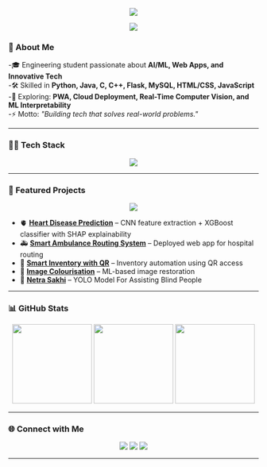 <p align="center">
  <img src="https://capsule-render.vercel.app/api?type=venom&color=0:36BCF7,100:6C63FF&height=200&section=header&text=Arjun%20Jayakrishnan&fontSize=45&fontColor=ffffff&animation=scaleIn" />
</p>
<p align="center">
  <img src="https://readme-typing-svg.herokuapp.com?font=Fira+Code&size=26&duration=3000&pause=1000&color=36BCF7&center=true&vCenter=true&width=650&lines=Computer+Science+Engineer;AI%2FML+Enthusiast;Developer;Always+Learning+New+Tech" />
</p>

### 🚀 About Me


-🎓 Engineering student passionate about **AI/ML, Web Apps, and Innovative Tech**  
-🛠️ Skilled in **Python, Java, C, C++, Flask, MySQL, HTML/CSS, JavaScript**  
-🌱 Exploring: **PWA, Cloud Deployment, Real-Time Computer Vision, and ML Interpretability**  
-⚡ Motto: *"Building tech that solves real-world problems."*


---

### 🧑‍💻 Tech Stack
<p align="center">
  <img src="https://skillicons.dev/icons?i=python,java,c,cpp,flask,mysql,html,css,js,git,github" />
</p>

---

### 📌 Featured Projects
<p align="center">
  <img src="https://readme-typing-svg.herokuapp.com?font=Fira+Code&size=18&duration=2000&pause=500&color=FF5C57&center=true&vCenter=true&width=550&lines=Highlighted+Projects" />
</p>

- 🫀 [**Heart Disease Prediction**](https://github.com/ArjunJayakrishnan-codes/Heart-Disease-Prediction) – CNN feature extraction + XGBoost classifier with SHAP explainability  
- 🚑 [**Smart Ambulance Routing System**](https://github.com/ArjunJayakrishnan-codes/Smart-Ambulance-Routing-System) – Deployed web app for hospital routing  
- 🏪 [**Smart Inventory with QR**](https://github.com/ArjunJayakrishnan-codes/Smart-Inventory-Management-with-QR-Access) – Inventory automation using QR access  
- 🎨 [**Image Colourisation**](https://github.com/ArjunJayakrishnan-codes/Image-colorisation) – ML-based image restoration  
- 👀 [**Netra Sakhi**](https://github.com/ArjunJayakrishnan-codes/Netra-Sakhi) – YOLO Model For Assisting Blind People

---

### 📊 GitHub Stats

<p align="center">
  <img src="https://github-profile-summary-cards.vercel.app/api/cards/profile-details?username=ArjunJayakrishnan-codes&theme=tokyonight" height="160" />
  <img src="https://github-readme-stats.vercel.app/api?username=ArjunJayakrishnan-codes&show_icons=true&theme=tokyonight&count_private=true" height="160" />
  <img src="https://github-readme-streak-stats.herokuapp.com/?user=ArjunJayakrishnan-codes&theme=tokyonight" height="160" />
</p>

---

### 🌐 Connect with Me
<p align="center">
  <a href="mailto:arjk276@gmail.com"><img src="https://img.shields.io/badge/Email-D14836?style=for-the-badge&logo=gmail&logoColor=white" /></a>
  <a href="https://www.linkedin.com/in/arjunjayakrishnan/"><img src="https://img.shields.io/badge/LinkedIn-0077B5?style=for-the-badge&logo=linkedin&logoColor=white" /></a>
  <a href="https://github.com/ArjunJayakrishnan-codes"><img src="https://img.shields.io/badge/GitHub-333?style=for-the-badge&logo=github&logoColor=white" /></a>
</p>

---

